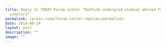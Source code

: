 ```yaml
---
title: Reply to TODAY Forum letter “Rethink undergrad studies abroad for public
  scholars”
permalink: /press-room/forum-letter-replies/permalink/
date: 2014-09-24
layout: post
description: ""
image: ""
---
```

